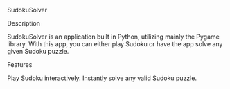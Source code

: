 SudokuSolver

Description

SudokuSolver is an application built in Python, utilizing mainly the Pygame library. With this app, you can either play Sudoku or have the app solve any given Sudoku puzzle.

Features

Play Sudoku interactively.
Instantly solve any valid Sudoku puzzle.
